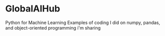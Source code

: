 # GlobalAIHub
Python for Machine Learning 
Examples of coding I did on numpy, pandas, and object-oriented programming i'm sharing
